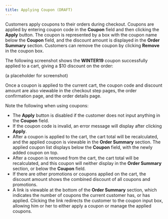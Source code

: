 ```yaml
---
title: Applying Coupon (DRAFT)
---
```


Customers apply coupons to their orders during checkout. Coupons are applied by entering coupon code in the **Coupon** field and then clicking the **Apply** button. The coupon is represented by a box with the coupon name below the **Coupon** field, and the discount amount is displayed in the **Order Summary** section. Customers can remove the coupon by clicking **Remove** in the coupon box.

The following screenshot shows the **WINTER19** coupon successfully applied to a cart, giving a $10 discount on the order:


(a placeholder for screenshot)

Once a coupon is applied to the current cart, the coupon code and discount amount are also viewable in the checkout step pages, the order confirmation page, and the order details page.

Note the following when using coupons:

- The **Apply** button is disabled if the customer does not input anything in the **Coupon** field.
- If the coupon code is invalid, an error message will display after clicking **Apply**.
- After a coupon is applied to the cart, the cart total will be recalculated, and the applied coupon is viewable in the **Order Summary** section. The applied coupon list displays below the **Coupon** field, with the newly added coupon on top.
- After a coupon is removed from the cart, the cart total will be recalculated, and this coupon will neither display in the **Order Summary** section, or below the **Coupon** field. 
- If there are other promotions or coupons applied on the cart, the discount amount shows the combined discount of all coupons and promotions.
- A link is viewable at the bottom of the **Order Summary** section, which indicates the number of coupons the current customer has, or has applied. Clicking the link redirects the customer to the coupon input box, allowing him or her to either apply a coupon or manage the applied coupons.
